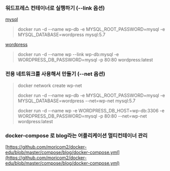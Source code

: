 ### 워드프레스 컨테이너로 실행하기 (--link 옵션)

[mysql](https://hub.docker.com/_/mysql)  
> docker run -d --name wp-db -e MYSQL_ROOT_PASSWORD=mysql -e MYSQL_DATABASE=wordpress mysql:5.7  

[wordpress](https://hub.docker.com/_/wordpress)  
> docker run -d --name wp --link wp-db:mysql -e WORDPRESS_DB_PASSWORD=mysql -p 80:80 wordpress:latest  

### 전용 네트워크를 사용해서 만들기 (--net 옵션)
> docker network create wp-net  
>  
> docker run -d --name wp-db -e MYSQL_ROOT_PASSWORD=mysql -e MYSQL_DATABASE=wordpress --net=wp-net mysql:5.7  
>  
> docker run -d --name wp -e WORDPRESS_DB_HOST=wp-db:3306 -e WORDPRESS_DB_PASSWORD=mysql -p 80:80 --net=wp-net wordpress:latest  

### docker-compose 로 blog라는 어플리케이션 멀티컨테이너 관리
[https://github.com/moricom2/docker-edu/blob/master/compose/blog/docker-compose.yml](https://github.com/moricom2/docker-edu/blob/master/compose/blog/docker-compose.yml)  
